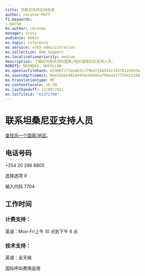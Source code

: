 ```yaml
---
title: 坦桑尼亚的支持信息
author: cmcatee-MSFT
f1.keywords:
- NOCSH
ms.author: cmcatee
manager: scotv
audience: Admin
ms.topic: reference
ms.service: o365-administration
ms.collection: Adm_Support
ms.localizationpriority: medium
description: 了解如何联系你的国家/地区或地区的支持人员。
ROBOTS: NOINDEX, NOFOLLOW
ms.openlocfilehash: 62966f1f3da863c1f9bd71bb543c345701269d3a
ms.sourcegitcommit: 0ee2dabe402d44fecb6856af98a2ef7720d25189
ms.translationtype: MT
ms.contentlocale: zh-CN
ms.lasthandoff: 12/09/2021
ms.locfileid: "61372788"
---
```

# <a name="contact-support-for-tanzania"></a>联系坦桑尼亚支持人员

[查找另一个国家/地区](../get-help-support.md)。

## <a name="phone-number"></a>电话号码
+254 20 286 8800

选择选项 9

输入代码 7704

## <a name="hours"></a>工作时间
### <a name="billing-support"></a>计费支持：

英语：Mon-Fri上午 10 点到下午 6 点

### <a name="technical-support"></a>技术支持：

英语：全天候

国际呼叫费用适用
